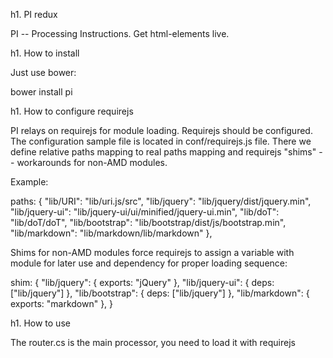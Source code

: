 h1. PI redux

PI -- Processing Instructions. Get html-elements live.

h1. How to install

Just use bower:

bower install pi

h1. How to configure requirejs

PI relays on requirejs for module loading. Requirejs should be configured. The configuration
sample file is located in conf/requirejs.js file. There we define relative paths mapping to real paths
mapping and requirejs "shims" -- workarounds for non-AMD modules.

Example:

   paths: {
      "lib/URI":        "lib/uri.js/src",
      "lib/jquery":     "lib/jquery/dist/jquery.min",
      "lib/jquery-ui":  "lib/jquery-ui/ui/minified/jquery-ui.min",
      "lib/doT":        "lib/doT/doT",
      "lib/bootstrap":  "lib/bootstrap/dist/js/bootstrap.min",
      "lib/markdown":   "lib/markdown/lib/markdown"
   },

Shims for non-AMD modules force requirejs to assign a variable with module for later use and dependency
for proper loading sequence:
   
   shim: {
      "lib/jquery": {
         exports: "jQuery"
      },
      "lib/jquery-ui": {
         deps: ["lib/jquery"]
      },
      "lib/bootstrap": {
         deps: ["lib/jquery"]
      },
      "lib/markdown": {
         exports: "markdown"
      },
   }

h1. How to use

The router.cs is the main processor, you need to load it with requirejs